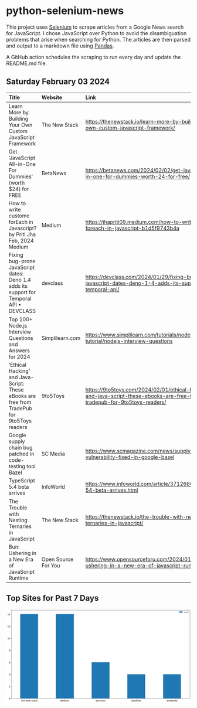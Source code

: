 # python-selenium-news

This project uses [Selenium](https://www.seleniumhq.org/) to scrape articles from a Google News search for JavaScript.
I chose JavaScript over Python to avoid the disambiguation problems that arise when searching for Python.
The articles are then parsed and output to a markdown file using [Pandas](https://pandas.pydata.org/).

A GitHub action schedules the scraping to run every day and update the README.md file.

## Saturday February 03 2024


| Title                                                                                       | Website             | Link                                                                                                                      |
|:--------------------------------------------------------------------------------------------|:--------------------|:--------------------------------------------------------------------------------------------------------------------------|
| Learn More by Building Your Own Custom JavaScript Framework                                 | The New Stack       | https://thenewstack.io/learn-more-by-building-your-own-custom-javascript-framework/                                       |
| Get 'JavaScript All-in-One For Dummies' (worth $24) for FREE                                | BetaNews            | https://betanews.com/2024/02/02/get-javascript-all-in-one-for-dummies-worth-24-for-free/                                  |
| How to write custome forEach in Javascript?  by Priti Jha  Feb, 2024  Medium                | Medium              | https://jhapriti09.medium.com/how-to-write-custome-foreach-in-javascript-b1d5f9743b4a                                     |
| Fixing bug-prone JavaScript dates: Deno 1.4 adds its support for Temporal API • DEVCLASS    | devclass            | https://devclass.com/2024/01/29/fixing-bug-prone-javascript-dates-deno-1-4-adds-its-support-for-temporal-api/             |
| Top 100+ Node.js Interview Questions and Answers for 2024                                   | Simplilearn.com     | https://www.simplilearn.com/tutorials/nodejs-tutorial/nodejs-interview-questions                                          |
| ‘Ethical Hacking’ and Java-Script: These eBooks are free from TradePub for 9to5Toys readers | 9to5Toys            | https://9to5toys.com/2024/02/01/ethical-hacking-and-java-script-these-ebooks-are-free-from-tradepub-for-9to5toys-readers/ |
| Google supply chain bug patched in code-testing tool Bazel                                  | SC Media            | https://www.scmagazine.com/news/supply-chain-vulnerability-fixed-in-google-bazel                                          |
| TypeScript 5.4 beta arrives                                                                 | InfoWorld           | https://www.infoworld.com/article/3712660/typescript-54-beta-arrives.html                                                 |
| The Trouble with Nesting Ternaries in JavaScript                                            | The New Stack       | https://thenewstack.io/the-trouble-with-nesting-ternaries-in-javascript/                                                  |
| Bun: Ushering in a New Era of JavaScript Runtime                                            | Open Source For You | https://www.opensourceforu.com/2024/01/bun-ushering-in-a-new-era-of-javascript-runtime/                                   |
## Top Sites for Past 7 Days

![Graph of Top Sites](https://raw.githubusercontent.com/dan-mba/python-selenium-news/main/last-week.png)
